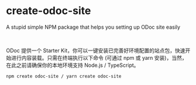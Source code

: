 # create-odoc-site
A stupid simple NPM package that helps you setting up ODoc site easily

<br/>

ODoc 提供一个 Starter Kit，你可以一键安装已完善好环境配置的站点包，快速开始进行内容装载。只需在终端执行以下命令 (可通过 npm 或 yarn 安装)，当然，在此之前请确保你的本地环境支持 Node.js / TypeScript。
```bash
npm create odoc-site / yarn create odoc-site
```